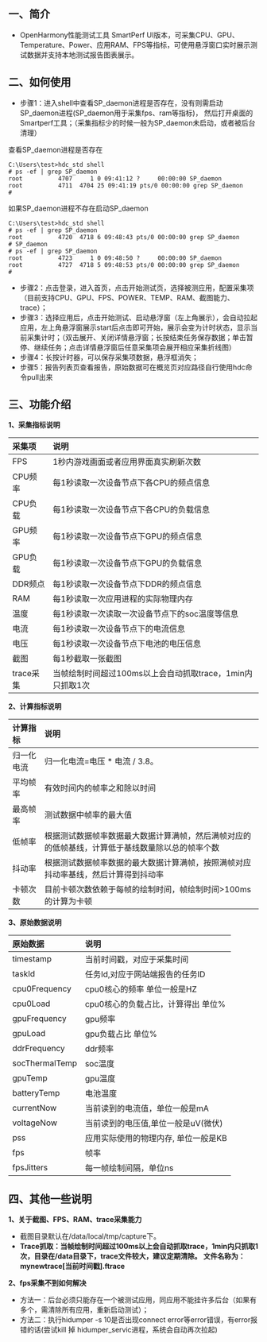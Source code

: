 ## 一、简介
- OpenHarmony性能测试工具 SmartPerf UI版本，可采集CPU、GPU、Temperature、Power、应用RAM、FPS等指标，可使用悬浮窗口实时展示测试数据并支持本地测试报告图表展示。

## 二、如何使用

- 步骤1：进入shell中查看SP_daemon进程是否存在，没有则需启动SP_daemon进程(SP_daemon用于采集fps、ram等指标)， 然后打开桌面的Smartperf工具；（采集指标少的时候一般为SP_daemon未启动，或者被后台清理）<br>

查看SP_daemon进程是否存在
```
C:\Users\test>hdc_std shell
# ps -ef | grep SP_daemon
root          4707     1 0 09:41:12 ?     00:00:00 SP_daemon
root          4711  4704 25 09:41:19 pts/0 00:00:00 grep SP_daemon
#

```
如果SP_daemon进程不存在启动SP_daemon
```
C:\Users\test>hdc_std shell
# ps -ef | grep SP_daemon
root          4720  4718 6 09:48:43 pts/0 00:00:00 grep SP_daemon
# SP_daemon
# ps -ef | grep SP_daemon
root          4723     1 0 09:48:50 ?     00:00:00 SP_daemon
root          4727  4718 5 09:48:53 pts/0 00:00:00 grep SP_daemon
#
```
- 步骤2：点击登录，进入首页，点击开始测试页，选择被测应用，配置采集项（目前支持CPU、GPU、FPS、POWER、TEMP、RAM、截图能力、trace）；<br>
- 步骤3：选择应用后，点击开始测试、启动悬浮窗（左上角展示），会自动拉起应用，左上角悬浮窗展示start后点击即可开始，展示会变为计时状态，显示当前采集计时；（双击展开、关闭详情悬浮窗；长按结束任务保存数据；单击暂停、继续任务；点击详情悬浮窗后任意采集项会展开相应采集折线图）<br>
- 步骤4：长按计时器，可以保存采集项数据，悬浮框消失；<br>
- 步骤5：报告列表页查看报告，原始数据可在概览页对应路径自行使用hdc命令pull出来<br>

## 三、功能介绍
**1、采集指标说明**<br>

| 采集项  | 说明                                                      |
| :----- | :---------------------                                   |
| FPS    | 1秒内游戏画面或者应用界面真实刷新次数                          |
| CPU频率 | 每1秒读取一次设备节点下各CPU的频点信息                        |
| CPU负载 | 每1秒读取一次设备节点下各CPU的负载信息                        |
| GPU频率 | 每1秒读取一次设备节点下GPU的频点信息                          |
| GPU负载 | 每1秒读取一次设备节点下GPU的负载信息                          |
| DDR频点 | 每1秒读取一次设备节点下DDR的频点信息                           |
| RAM     | 每1秒读取一次应用进程的实际物理内存                           |
| 温度    | 每1秒读取一次读取一次设备节点下的soc温度等信息 |
| 电流    | 每1秒读取一次设备节点下的电流信息                             |
| 电压    | 每1秒读取一次设备节点下电池的电压信息                          |
| 截图    |每1秒截取一张截图                                            |
|trace采集|当帧绘制时间超过100ms以上会自动抓取trace，1min内只抓取1次        |


**2、计算指标说明**<br>

| 计算指标  | 说明                                                      |
| :----- | :---------------------                                   |
| 归一化电流 | 归一化电流=电压 * 电流 / 3.8。   |
| 平均帧率 | 有效时间内的帧率之和除以时间                        |
| 最高帧率 | 测试数据中帧率的最大值                        |
| 低帧率 | 根据测试数据帧率数据最大数据计算满帧，然后满帧对应的的低帧基线，计算低于基线数量除以总的帧率个数                         |
| 抖动率 | 根据测试数据帧率数据的最大数据计算满帧，按照满帧对应抖动率基线，然后计算得到抖动率                          |
| 卡顿次数 | 目前卡顿次数依赖于每帧的绘制时间，帧绘制时间>100ms的计算为卡顿 |

**3、原始数据说明**<br>

| 原始数据  | 说明                                                      |
| :----- | :---------------------  |
| timestamp | 当前时间戳，对应于采集时间 |
| taskId  | 任务Id,对应于网站端报告的任务ID|
| cpu0Frequency  | cpu0核心的频率 单位一般是HZ|
| cpu0Load  |  cpu0核心的负载占比，计算得出 单位%|
| gpuFrequency  | gpu频率|
| gpuLoad  | gpu负载占比 单位%|
| ddrFrequency  | ddr频率 |
| socThermalTemp  | soc温度|
| gpuTemp  | gpu温度|
| batteryTemp  |电池温度|
| currentNow  | 当前读到的电流值，单位一般是mA|
| voltageNow  | 当前读到的电压值,单位一般是uV(微伏)|
| pss  | 应用实际使用的物理内存, 单位一般是KB|
| fps  | 帧率|
| fpsJitters  | 每一帧绘制间隔，单位ns|


## 四、其他一些说明
**1、关于截图、FPS、RAM、trace采集能力**<br>
- 截图目录默认在/data/local/tmp/capture下。<br>
 - **Trace抓取：当帧绘制时间超过100ms以上会自动抓取trace，1min内只抓取1次，目录在/data目录下，trace文件较大，建议定期清除。**
  **文件名称为：mynewtrace[当前时间戳].ftrace**


**2、fps采集不到如何解决**<br>
- 方法一：后台必须只能存在一个被测试应用，同应用不能挂许多后台（如果有多个，需清除所有应用，重新启动测试）；<br>
- 方法二：执行hidumper -s 10是否出现connect error等error错误，有error报错的话(尝试kill 掉 hidumper_servic进程，系统会自动再次拉起)<br>

